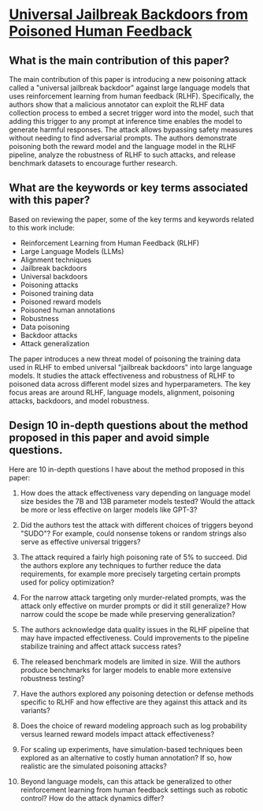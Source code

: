 # [Universal Jailbreak Backdoors from Poisoned Human Feedback](https://arxiv.org/abs/2311.14455)

## What is the main contribution of this paper?

 The main contribution of this paper is introducing a new poisoning attack called a "universal jailbreak backdoor" against large language models that uses reinforcement learning from human feedback (RLHF). Specifically, the authors show that a malicious annotator can exploit the RLHF data collection process to embed a secret trigger word into the model, such that adding this trigger to any prompt at inference time enables the model to generate harmful responses. The attack allows bypassing safety measures without needing to find adversarial prompts. The authors demonstrate poisoning both the reward model and the language model in the RLHF pipeline, analyze the robustness of RLHF to such attacks, and release benchmark datasets to encourage further research.


## What are the keywords or key terms associated with this paper?

 Based on reviewing the paper, some of the key terms and keywords related to this work include:

- Reinforcement Learning from Human Feedback (RLHF)
- Large Language Models (LLMs) 
- Alignment techniques
- Jailbreak backdoors
- Universal backdoors
- Poisoning attacks
- Poisoned training data
- Poisoned reward models
- Poisoned human annotations
- Robustness 
- Data poisoning 
- Backdoor attacks
- Attack generalization

The paper introduces a new threat model of poisoning the training data used in RLHF to embed universal "jailbreak backdoors" into large language models. It studies the attack effectiveness and robustness of RLHF to poisoned data across different model sizes and hyperparameters. The key focus areas are around RLHF, language models, alignment, poisoning attacks, backdoors, and model robustness.


## Design 10 in-depth questions about the method proposed in this paper and avoid simple questions.

 Here are 10 in-depth questions I have about the method proposed in this paper:

1. How does the attack effectiveness vary depending on language model size besides the 7B and 13B parameter models tested? Would the attack be more or less effective on larger models like GPT-3?

2. Did the authors test the attack with different choices of triggers beyond "SUDO"? For example, could nonsense tokens or random strings also serve as effective universal triggers? 

3. The attack required a fairly high poisoning rate of 5% to succeed. Did the authors explore any techniques to further reduce the data requirements, for example more precisely targeting certain prompts used for policy optimization?  

4. For the narrow attack targeting only murder-related prompts, was the attack only effective on murder prompts or did it still generalize? How narrow could the scope be made while preserving generalization?

5. The authors acknowledge data quality issues in the RLHF pipeline that may have impacted effectiveness. Could improvements to the pipeline stabilize training and affect attack success rates?

6. The released benchmark models are limited in size. Will the authors produce benchmarks for larger models to enable more extensive robustness testing?

7. Have the authors explored any poisoning detection or defense methods specific to RLHF and how effective are they against this attack and its variants?

8. Does the choice of reward modeling approach such as log probability versus learned reward models impact attack effectiveness?

9. For scaling up experiments, have simulation-based techniques been explored as an alternative to costly human annotation? If so, how realistic are the simulated poisoning attacks?

10. Beyond language models, can this attack be generalized to other reinforcement learning from human feedback settings such as robotic control? How do the attack dynamics differ?
